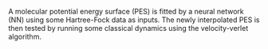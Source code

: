 A molecular potential energy surface (PES) is fitted by a neural network (NN) using some Hartree-Fock data as inputs.
The newly interpolated PES is then tested by running some classical dynamics using the velocity-verlet algorithm.
